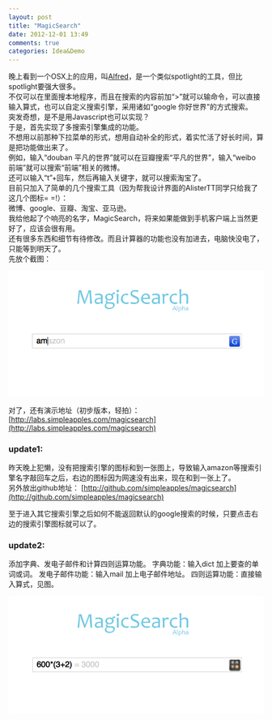 ```yaml
---
layout: post
title: "MagicSearch"
date: 2012-12-01 13:49
comments: true
categories: Idea&Demo
---
```


晚上看到一个OSX上的应用，叫[Alfred](http://www.alfredapp.com/)，是一个类似spotlight的工具，但比spotlight要强大很多。  
不仅可以在里面搜本地程序，而且在搜索的内容前加“>”就可以输命令，可以直接输入算式，也可以自定义搜索引擎，采用诸如“google 你好世界”的方式搜索。  
突发奇想，是不是用Javascript也可以实现？  
于是，首先实现了多搜索引擎集成的功能。  
不想用以前那种下拉菜单的形式，想用自动补全的形式，着实忙活了好长时间，算是把功能做出来了。  
例如，输入“douban 平凡的世界”就可以在豆瓣搜索“平凡的世界”，输入“weibo 前端”就可以搜索“前端”相关的微博。  
还可以输入“t”+回车，然后再输入关键字，就可以搜索淘宝了。  
目前只加入了简单的几个搜索工具（因为帮我设计界面的AlisterTT同学只给我了这几个图标= =!）：  
微博、google、豆瓣、淘宝、亚马逊。  
我给他起了个响亮的名字，MagicSearch，将来如果能做到手机客户端上当然更好了，应该会很有用。  
还有很多东西和细节有待修改。而且计算器的功能也没有加进去，电脑快没电了，只能等到明天了。  
先放个截图：

![Alt text](/upload/magicsearch1.png)

对了，还有演示地址（初步版本，轻拍）：
[http://labs.simpleapples.com/magicsearch](http://labs.simpleapples.com/magicsearch)
### update1: ###
昨天晚上犯懒，没有把搜索引擎的图标和到一张图上，导致输入amazon等搜索引擎名字敲回车之后，右边的图标因为网速没有出来，现在和到一张上了。  
另外放出github地址：
[http://github.com/simpleapples/magicsearch](http://github.com/simpleapples/magicsearch)

至于进入其它搜索引擎之后如何不能返回默认的google搜索的时候，只要点击右边的搜索引擎图标就可以了。
### update2: ###
添加字典、发电子邮件和计算四则运算功能。
字典功能：输入dict 加上要查的单词或词。
发电子邮件功能：输入mail 加上电子邮件地址。
四则运算功能：直接输入算式，见图。

![Alt text](/upload/magicsearch2.png)
